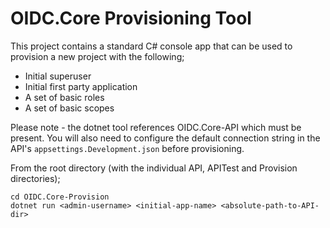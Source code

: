 # OIDC.Core Provisioning Tool

This project contains a standard C# console app that can be used to provision a new project with the following;

- Initial superuser
- Initial first party application
- A set of basic roles
- A set of basic scopes

Please note - the dotnet tool references OIDC.Core-API which must be present. You will also need to configure the 
default connection string in the API's `appsettings.Development.json` before provisioning.

From the root directory (with the individual API, APITest and Provision directories);
```
cd OIDC.Core-Provision
dotnet run <admin-username> <initial-app-name> <absolute-path-to-API-dir>
```
